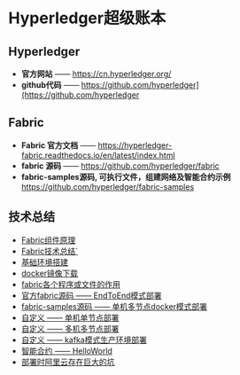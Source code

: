 # Hyperledger超级账本

## Hyperledger

* **官方网站** —— <https://cn.hyperledger.org/>
* **github代码** —— <https://github.com/hyperledger](https://github.com/hyperledger>

## Fabric

* **Fabric 官方文档** —— <https://hyperledger-fabric.readthedocs.io/en/latest/index.html>
* **fabric 源码** —— <https://github.com/hyperledger/fabric>
* **fabric-samples源码, 可执行文件，组建网络及智能合约示例**  
  <https://github.com/hyperledger/fabric-samples>

## 技术总结

* [Fabric组件原理](doc02/readme.md)
* [Fabric技术总结`](doc01/readme.md)
* [基础环境搭建](build.md)
* [docker镜像下载](docker.download.md)
* [fabric各个程序或文件的作用](component.md)
* [官方fabric源码 —— EndToEnd模式部署](end2end/readme.md)
* [fabric-samples源码 —— 单机多节点docker模式部署](multinode.docker/readme.md)
* [自定义 —— 单机单节点部署](doc01/004/singlepeer/readme.md)
* [自定义 —— 多机多节点部署](doc01/004/multipeer/readme.md)
* [自定义 —— kafka模式生产环境部署](doc01/004/kafkapeer/readme.md)
* [智能合约 —— HelloWorld](doc01/hello.md)
* [部署时阿里云存在巨大的坑](aliyun.keng.md)
